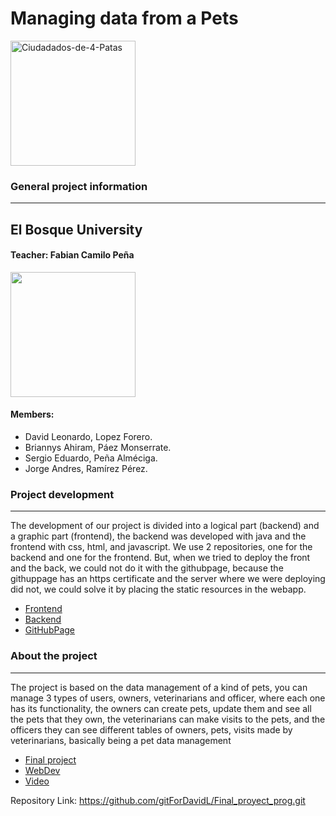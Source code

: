 # Managing data from a Pets
<a href="https://imgbb.com/"><img src="https://i.ibb.co/gJcp2vH/Ciudadados-de-4-Patas.png" alt="Ciudadados-de-4-Patas" border="0" width="200" height="200"></a>
### General project information 
***
## El Bosque University ##
#### Teacher: Fabian Camilo Peña ####
<img src="http://www.acofi.edu.co/eiei2018/wp-content/uploads/2018/07/Logo-Universidad-El-Bosque.jpg" width="200" height="200">

#### Members:
- David Leonardo, Lopez Forero.
- Briannys Ahiram, Páez Monserrate. 
- Sergio Eduardo, Peña Alméciga.
- Jorge Andres, Ramírez Pérez.

### Project development ###
***
The development of our project is divided into a logical part (backend) and a graphic part (frontend), the backend was developed with java and the frontend with css, html, and javascript. We use 2 repositories, one for the backend and one for the frontend. But, when we tried to deploy the front and the back, we could not do it with the githubpage, because the githuppage has an https certificate and the server where we were deploying did not, we could solve it by placing the static resources in the webapp.

- [Frontend](https://github.com/Briannys/frontendPets.git)
- [Backend](https://github.com/gitForDavidL/Final_proyect_prog.git)
- [GitHubPage](https://gitfordavidl.github.io/HouseApp_prog3/)

### About the project  ###
***
The project is based on the data management of a kind of pets, you can manage 3 types of users, owners, veterinarians and officer, where each one has its functionality, the owners can create pets, update them and see all the pets that they own, the veterinarians can make visits to the pets, and the officers they can see different tables of owners, pets, visits made by veterinarians, basically being a pet data management
 - [Final project](https://docs.google.com/document/d/1-ieF9hwBS0oQFmjr6sTwQY8BnXwCeOYbsI-0SXE0eVI/edit)
 - [WebDev](https://webdev-elbosque.github.io/syllabus.html)
 - [Video](https://drive.google.com/file/d/1puX-M9e6ylSMq-MBajax6824xya6Pvp_/view?usp=sharing)

Repository Link: https://github.com/gitForDavidL/Final_proyect_prog.git
